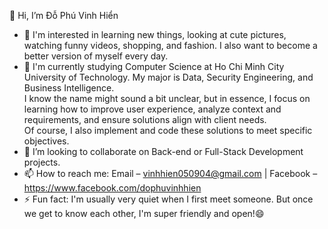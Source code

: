 👋 Hi, I’m Đỗ Phú Vinh Hiển  
- 👀 I'm interested in learning new things, looking at cute pictures, watching funny videos, shopping, and fashion. I also want to become a better version of myself every day.  
- 🌱 I'm currently studying Computer Science at Ho Chi Minh City University of Technology. My major is Data, Security Engineering, and Business Intelligence.  
  I know the name might sound a bit unclear, but in essence, I focus on learning how to improve user experience, analyze context and requirements, and ensure solutions align with client needs.  
  Of course, I also implement and code these solutions to meet specific objectives.  
- 💞️ I’m looking to collaborate on Back-end or Full-Stack Development projects.  
- 📫 How to reach me: Email – vinhhien050904@gmail.com | Facebook – https://www.facebook.com/dophuvinhhien
- ⚡ Fun fact: I'm usually very quiet when I first meet someone. But once we get to know each other, I'm super friendly and open!😄


<!---
dophuvinhhien/dophuvinhhien is a ✨ special ✨ repository because its `README.md` (this file) appears on your GitHub profile.
You can click the Preview link to take a look at your changes.
--->
